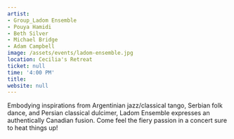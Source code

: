 ```yaml
---
artist:
- Group_Ladom Ensemble
- Pouya Hamidi
- Beth Silver
- Michael Bridge
- Adam Campbell
image: /assets/events/ladom-ensemble.jpg
location: Cecilia's Retreat
ticket: null
time: '4:00 PM'
title:
website: null
---
```


Embodying inspirations from Argentinian jazz/classical tango, Serbian folk dance, and Persian classical dulcimer, Ladom Ensemble expresses an authentically Canadian fusion. Come feel the fiery passion in a concert sure to heat things up!
